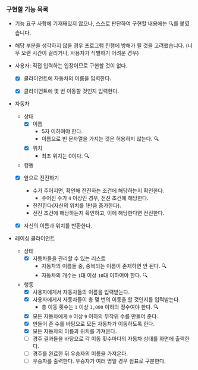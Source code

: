 ### 구현할 기능 목록

- 기능 요구 사항에 기재돼있지 않으나, 스스로 판단하여 구현할 내용에는 🔍를 붙였습니다.
- 해당 부분을 생각하지 않을 경우 프로그램 진행에 방해가 될 것을 고려했습니다. (너무 오랜 시간이 걸리거나, 사용자가 식별하기 어려운 경우)


- 사용자: 직접 입력하는 입장이므로 구현할 것이 없다.
  - [x] 클라이언트에 자동차의 이름을 입력한다.
  - [x] 클라이언트에 몇 번 이동할 것인지 입력한다.


- 자동차
  - 상태
    - [x] 이름
      - 5자 이하여야 한다.
      - 이름으로 빈 문자열을 가지는 것은 허용하지 않는다. 🔍
    - [x] 위치
      - 최초 위치는 0이다. 🔍

  - 행동
  - [x] 앞으로 전진하기
    - 수가 주어지면, 확인해 전진하는 조건에 해당하는지 확인한다.
      - 주어진 수가 `4` 이상인 경우, 전진 조건에 해당한다.
    - 전진한다(자신의 위치를 1만큼 증가한다).
    - 전진 조건에 해당하는지 확인하고, 이에 해당한다면 전진한다.
  - [x] 자신의 이름과 위치를 반환한다.


- 레이싱 클라이언트
  - 상태
    - [x] 자동차들을 관리할 수 있는 리스트
      - 자동차의 이름들 중, 중복되는 이름이 존재하면 안 된다. 🔍
      - 자동차의 개수는 `1`대 이상 `10`대 이하여야 한다. 🔍
      
  - 행동
    - [x] 사용자에게서 자동차들의 이름을 입력받는다.
    - [x] 사용자에게서 자동차들이 총 몇 번의 이동을 할 것인지를 입력받는다.
      - 총 이동 횟수는 `1` 이상 `1,000` 이하의 정수여야 한다. 🔍
    - [x] 모든 자동차에게 `0` 이상 `9` 이하의 무작위 수를 만들어 준다.
    - [x] 만들어 준 수를 바탕으로 모든 자동차가 이동하도록 한다.
    - [x] 모든 자동차의 이름과 위치를 가져온다.
    - [ ] 경주 결과들을 바탕으로 각 이동 횟수마다의 자동차 상태를 화면에 출력한다.
    - [ ] 경주를 완료한 뒤 우승자의 이름을 가져온다.
    - [ ] 우승자를 출력한다. 우승자가 여러 명일 경우 쉼표로 구분한다.
